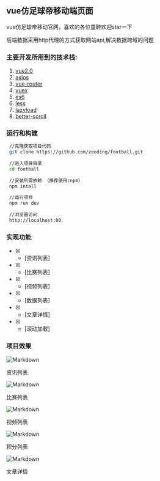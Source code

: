 
vue仿足球帝移动端页面
----
vue仿足球帝移动官网，喜欢的各位童鞋欢迎star一下

后端数据采用http代理的方式获取网站api,解决数据跨域的问题

### 主要开发所用到的技术栈:
1. [vue2.0](https://cn.vuejs.org/)
2. [axios](https://github.com/axios/axios)
3. [vue-router](https://router.vuejs.org/)
4. [vuex](https://vuex.vuejs.org/)
4. [es6](http://es6.ruanyifeng.com/)
5. [less](http://www.bootcss.com/p/lesscss/)
6. [lazyload](https://note.youdao.com/)
7. [better-scroll](https://github.com/ustbhuangyi/better-scroll)


### 运行和构建

``` bash
 //克隆获取项目代码
 git clone https://github.com/zeoding/football.git
 
 //进入项目目录
 cd football
 
 //安装所需依赖 （推荐使用cnpm）
 npm intall
 
 //运行项目
 npm run dev
 
 //浏览器访问
 http://localhost:80
```

### 实现功能 

- [x] - [资讯列表] 
- [x] - [比赛列表] 
- [x] - [视频列表] 
- [x] - [数据列表] 
- [x] - [文章详情]
- [x] - [滚动加载] 


### 项目效果
![Markdown](http://i2.bvimg.com/523028/aeaa50bc6bb078a0.png)

资讯列表

![Markdown](http://i4.bvimg.com/523028/96b45b69f8a12493.png)

比赛列表

![Markdown](http://i4.bvimg.com/523028/cc597f2137c51560.png)

视频列表

![Markdown](http://i4.bvimg.com/523028/31de19618b0bf46b.png)

积分列表

![Markdown](http://i4.bvimg.com/523028/b9c3c679cfed0cc4.png)

文章详情
